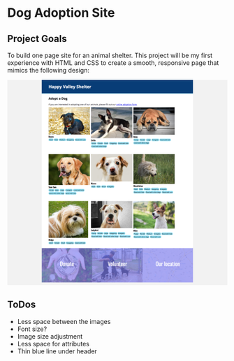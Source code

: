 # Dog Adoption Site

## Project Goals

To build one page site for an animal shelter. This project will be my first experience with HTML and CSS to create a smooth, responsive page that mimics the following design:

![Image of the final page](page.png)

## ToDos
* Less space between the images
* Font size?
* Image size adjustment 
* Less space for attributes
* Thin blue line under header
